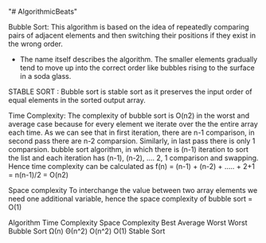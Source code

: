 "# AlgorithmicBeats" 

Bubble Sort: 
This algorithm is based on the idea of repeatedly comparing pairs of adjacent elements and then switching their positions if they exist in the wrong order. 
 * The name itself describes the algorithm. The smaller elements gradually tend to move up into the correct order like bubbles rising to the surface in a soda glass.
 
 STABLE SORT : Bubble sort is stable sort as it preserves the input order of equal elements in the sorted output array.

Time Complexity: The complexity of bubble sort is O(n2) in the worst and average case because for every element we iterate over the the entire array each time.
As we can see that in first iteration, there are n-1 comparison, in second pass there are n-2 comparsion. Similarly, in last pass there is only 1 comparsion.
bubble sort algorithm, in which there is (n-1) iteration to sort the list and each iteration has (n-1), (n-2), .... 2, 1 comparison and swapping.
Hence time complexity can be calculated as f(n) = (n-1) + (n-2) + ..... + 2+1 = n(n-1)/2 = O(n2) 

Space complexity 
To interchange the value between two array elements we need one additional variable, hence the space complexity of bubble sort = O(1)

Algorithm	      Time Complexity	              Space Complexity
			      Best	      Average	     Worst        Worst
Bubble Sort	Ω(n)	     Θ(n^2)	       O(n^2)	       O(1)                 Stable Sort
